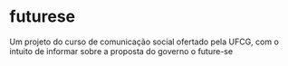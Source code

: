 # futurese
Um projeto do curso de comunicação social ofertado pela UFCG, com o intuito de informar sobre a proposta do governo o future-se
